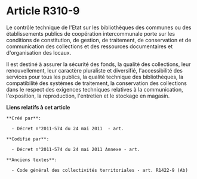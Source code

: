 # Article R310-9

Le contrôle technique de l'Etat sur les bibliothèques des communes ou des établissements publics de coopération
intercommunale porte sur les conditions de constitution, de gestion, de traitement, de conservation et de communication des
collections et des ressources documentaires et d'organisation des locaux.

Il est destiné à assurer la sécurité des fonds, la qualité des collections, leur renouvellement, leur caractère pluraliste et
diversifié, l'accessibilité des services pour tous les publics, la qualité technique des bibliothèques, la compatibilité des
systèmes de traitement, la conservation des collections dans le respect des exigences techniques relatives à la
communication, l'exposition, la reproduction, l'entretien et le stockage en magasin.

**Liens relatifs à cet article**

	**Créé par**:

	  - Décret n°2011-574 du 24 mai 2011  - art.

	**Codifié par**:

	  - Décret n°2011-574 du 24 mai 2011 Annexe - art.

	**Anciens textes**:

	  - Code général des collectivités territoriales - art. R1422-9 (Ab)
